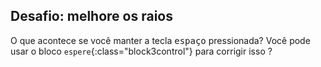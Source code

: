 ## Desafio: melhore os raios

O que acontece se você manter a tecla <kbd>espaço</kbd> pressionada? Você pode usar o bloco `espere`{:class="block3control"} para corrigir isso ?